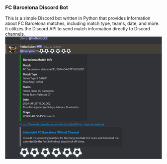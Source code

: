 ### FC Barcelona Discord Bot
This is a simple Discord bot written in Python that provides information about FC Barcelona matches, including match type, teams, date, and more. It utilizes the Discord API to send match information directly to Discord channels.
  <img src="discord.png" alt="Image Description">
